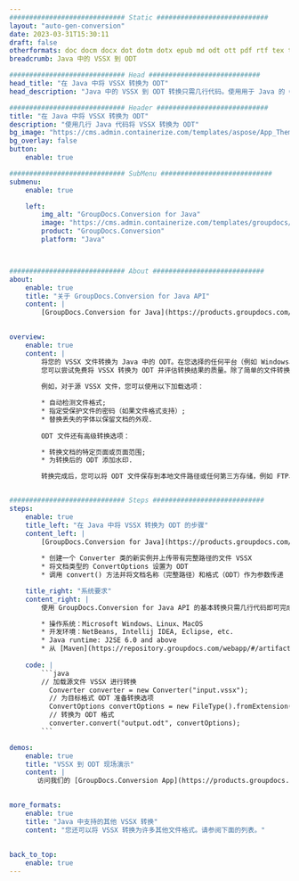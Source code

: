 ```yaml
---
############################# Static ############################
layout: "auto-gen-conversion"
date: 2023-03-31T15:30:11
draft: false
otherformats: doc docm docx dot dotm dotx epub md odt ott pdf rtf tex txt vdx vsdm vsdx vssm vssx vstm vstx vsx vtx xps
breadcrumb: Java 中的 VSSX 到 ODT

############################# Head ############################
head_title: "在 Java 中将 VSSX 转换为 ODT"
head_description: "Java 中的 VSSX 到 ODT 转换只需几行代码。使用用于 Java 的 GroupDocs 文档转换 API 转换 160 多种文件格式"

############################# Header ############################
title: "在 Java 中将 VSSX 转换为 ODT"
description: "使用几行 Java 代码将 VSSX 转换为 ODT"
bg_image: "https://cms.admin.containerize.com/templates/aspose/App_Themes/V3/images/bg/header1.png"
bg_overlay: false
button:
    enable: true

############################# SubMenu ############################
submenu:
    enable: true

    left:
        img_alt: "GroupDocs.Conversion for Java"
        image: "https://cms.admin.containerize.com/templates/groupdocs/images/product-logos/90x90-noborder/groupdocs-conversion-java.png"
        product: "GroupDocs.Conversion"
        platform: "Java"



############################# About ############################
about:
    enable: true
    title: "关于 GroupDocs.Conversion for Java API"
    content: |
        [GroupDocs.Conversion for Java](https://products.groupdocs.com/conversion/java/) 是一种高级文件格式转换 API，用于在 Microsoft Office、OpenDocument、PDF、HTML、电子邮件、CAD 等流行图像和文档格式之间进行转换。只需几行代码即可完成更多工作。本机 API 会自动检测原始文档的格式，并提供许多选项来自定义转换后的文档。除了从文档中提取信息的功能外，它还默认支持将转换结果缓存到本地磁盘。但是，任何类型的缓存存储都可以通过实施适当的接口来支持 - Amazon S3、Dropbox、Google Drive、Windows Azure、Reddis 或任何其他接口。
    

overview:
    enable: true
    content: |
        将您的 VSSX 文件转换为 Java 中的 ODT。在您选择的任何平台（例如 Windows、Linux、macOS）上，只需几行 Java 代码。
        您可以尝试免费将 VSSX 转换为 ODT 并评估转换结果的质量。除了简单的文件转换脚本外，您还可以尝试更复杂的选项来加载 VSSX 源文件并存储 ODT 输出。 
        
        例如，对于源 VSSX 文件，您可以使用以下加载选项：

        * 自动检测文件格式;
        * 指定受保护文件的密码（如果文件格式支持）;
        * 替换丢失的字体以保留文档的外观.
        
        ODT 文件还有高级转换选项：

        * 转换文档的特定页面或页面范围;
        * 为转换后的 ODT 添加水印.

        转换完成后，您可以将 ODT 文件保存到本地文件路径或任何第三方存储，例如 FTP、Amazon S3、Google Drive、Dropbox 等。请注意 - 转换 VSSX到 ODT，您不需要安装任何额外的软件，例如 MS Office、Open Office、Adobe Acrobat Reader 等。


############################# Steps ############################
steps:
    enable: true
    title_left: "在 Java 中将 VSSX 转换为 ODT 的步骤"
    content_left: |
        [GroupDocs.Conversion for Java](https://products.groupdocs.com/conversion/java/) 允许开发人员使用几行代码轻松地将 VSSX 文件转换为 ODT。
        
        * 创建一个 Converter 类的新实例并上传带有完整路径的文件 VSSX
        * 将文档类型的 ConvertOptions 设置为 ODT
        * 调用 convert() 方法并将文档名称（完整路径）和格式（ODT）作为参数传递

    title_right: "系统要求"
    content_right: |
        使用 GroupDocs.Conversion for Java API 的基本转换只需几行代码即可完成。所有主要平台和操作系统都支持我们的 API。在执行以下代码之前，请确保您的系统上安装了以下先决条件。

        * 操作系统：Microsoft Windows、Linux、MacOS
        * 开发环境：NetBeans, Intellij IDEA, Eclipse, etc.
        * Java runtime: J2SE 6.0 and above
        * 从 [Maven](https://repository.groupdocs.com/webapp/#/artifacts/browse/tree/General/repo/com/groupdocs/groupdocs-conversion) 获取最新的 GroupDocs.Conversion for Java
         
    code: |
        ```java    
        // 加载源文件 VSSX 进行转换
          Converter converter = new Converter("input.vssx");
          // 为目标格式 ODT 准备转换选项
          ConvertOptions convertOptions = new FileType().fromExtension("odt").getConvertOptions();
          // 转换为 ODT 格式
          converter.convert("output.odt", convertOptions);
        ```

demos:
    enable: true
    title: "VSSX 到 ODT 现场演示"
    content: |
       访问我们的 [GroupDocs.Conversion App](https://products.groupdocs.app/conversion/family) 网站并立即尝试 VSSX 到 ODT 转换。免费演示具有以下好处
          

more_formats:
    enable: true
    title: "Java 中支持的其他 VSSX 转换"
    content: "您还可以将 VSSX 转换为许多其他文件格式。请参阅下面的列表。"
       
       
back_to_top:
    enable: true
---
```


